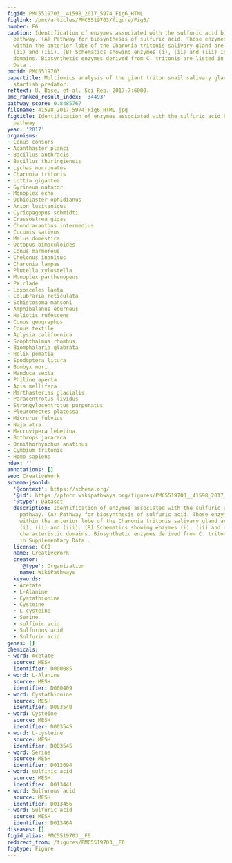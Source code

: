 ```yaml
---
figid: PMC5519703__41598_2017_5974_Fig6_HTML
figlink: /pmc/articles/PMC5519703/figure/Fig6/
number: F6
caption: Identification of enzymes associated with the sulfuric acid biosynthesis
  pathway. (A) Pathway for biosynthesis of sulfuric acid. Those enzymes identified
  within the anterior lobe of the Charonia tritonis salivary gland are shown as (i),
  (ii) and (iii). (B) Schematics showing enzymes (i), (ii) and (iii) including characteristic
  domains. Biosynthetic enzymes derived from C. tritonis are listed in Supplementary
  Data .
pmcid: PMC5519703
papertitle: Multiomics analysis of the giant triton snail salivary gland, a crown-of-thorns
  starfish predator.
reftext: U. Bose, et al. Sci Rep. 2017;7:6000.
pmc_ranked_result_index: '34493'
pathway_score: 0.8485767
filename: 41598_2017_5974_Fig6_HTML.jpg
figtitle: Identification of enzymes associated with the sulfuric acid biosynthesis
  pathway
year: '2017'
organisms:
- Conus consors
- Acanthaster planci
- Bacillus anthracis
- Bacillus thuringiensis
- Lychas mucronatus
- Charonia tritonis
- Lottia gigantea
- Gyrineum natator
- Monoplex echo
- Ophidiaster ophidianus
- Arion lusitanicus
- Cyriopagopus schmidti
- Crassostrea gigas
- Chondracanthus intermedius
- Cucumis sativus
- Malus domestica
- Octopus bimaculoides
- Conus marmoreus
- Chelonus inanitus
- Charonia lampas
- Plutella xylostella
- Monoplex parthenopeus
- PX clade
- Loxosceles laeta
- Colubraria reticulata
- Schistosoma mansoni
- Amphibalanus eburneus
- Haliotis rufescens
- Conus geographus
- Conus textile
- Aplysia californica
- Scophthalmus rhombus
- Biomphalaria glabrata
- Helix pomatia
- Spodoptera litura
- Bombyx mori
- Manduca sexta
- Philine aperta
- Apis mellifera
- Marthasterias glacialis
- Paracentrotus lividus
- Strongylocentrotus purpuratus
- Pleuronectes platessa
- Micrurus fulvius
- Naja atra
- Macrovipera lebetina
- Bothrops jararaca
- Ornithorhynchus anatinus
- Cymbium tritonis
- Homo sapiens
ndex: ''
annotations: []
seo: CreativeWork
schema-jsonld:
  '@context': https://schema.org/
  '@id': https://pfocr.wikipathways.org/figures/PMC5519703__41598_2017_5974_Fig6_HTML.html
  '@type': Dataset
  description: Identification of enzymes associated with the sulfuric acid biosynthesis
    pathway. (A) Pathway for biosynthesis of sulfuric acid. Those enzymes identified
    within the anterior lobe of the Charonia tritonis salivary gland are shown as
    (i), (ii) and (iii). (B) Schematics showing enzymes (i), (ii) and (iii) including
    characteristic domains. Biosynthetic enzymes derived from C. tritonis are listed
    in Supplementary Data .
  license: CC0
  name: CreativeWork
  creator:
    '@type': Organization
    name: WikiPathways
  keywords:
  - Acetate
  - L-Alanine
  - Cystathionine
  - Cysteine
  - L-cysteine
  - Serine
  - sulfinic acid
  - Sulfurous acid
  - Sulfuric acid
genes: []
chemicals:
- word: Acetate
  source: MESH
  identifier: D000085
- word: L-Alanine
  source: MESH
  identifier: D000409
- word: Cystathionine
  source: MESH
  identifier: D003540
- word: Cysteine
  source: MESH
  identifier: D003545
- word: L-cysteine
  source: MESH
  identifier: D003545
- word: Serine
  source: MESH
  identifier: D012694
- word: sulfinic acid
  source: MESH
  identifier: D013441
- word: Sulfurous acid
  source: MESH
  identifier: D013456
- word: Sulfuric acid
  source: MESH
  identifier: D013464
diseases: []
figid_alias: PMC5519703__F6
redirect_from: /figures/PMC5519703__F6
figtype: Figure
---
```

